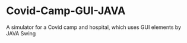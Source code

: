 # Covid-Camp-GUI-JAVA
A simulator for a Covid camp and hospital, which uses GUI elements by JAVA Swing

